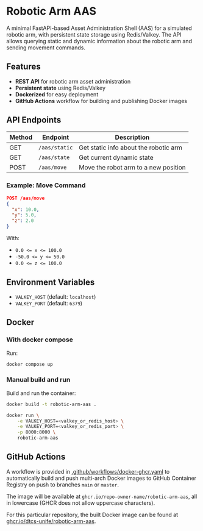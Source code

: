 # Robotic Arm AAS

A minimal FastAPI-based Asset Administration Shell (AAS) for a simulated robotic arm, with persistent state storage using Redis/Valkey. The API allows querying static and dynamic information about the robotic arm and sending movement commands.

## Features

- **REST API** for robotic arm asset administration
- **Persistent state** using Redis/Valkey
- **Dockerized** for easy deployment
- **GitHub Actions** workflow for building and publishing Docker images

## API Endpoints

| Method | Endpoint         | Description                            |
|--------|------------------|----------------------------------------|
| GET    | `/aas/static`    | Get static info about the robotic arm  |
| GET    | `/aas/state`     | Get current dynamic state              |
| POST   | `/aas/move`      | Move the robot arm to a new position   |

### Example: Move Command

```json
POST /aas/move
{
  "x": 10.0,
  "y": 5.0,
  "z": 2.0
}
```
With:
- `0.0 <= x <= 100.0`
- `-50.0 <= y <= 50.0`
- `0.0 <= z <= 100.0`

## Environment Variables

- `VALKEY_HOST` (default: `localhost`)
- `VALKEY_PORT` (default: `6379`)

## Docker

### With docker compose

Run:
```bash
docker compose up
```

### Manual build and run

Build and run the container:
```bash
docker build -t robotic-arm-aas .

docker run \
    -e VALKEY_HOST=<valkey_or_redis_host> \
    -e VALKEY_PORT=<valkey_or_redis_port> \
    -p 8000:8000 \
    robotic-arm-aas
```

## GitHub Actions

A workflow is provided in [.github/workflows/docker-ghcr.yaml](.github/workflows/docker-ghcr.yaml) to automatically build and push multi-arch Docker images to GitHub Container Registry on push to branches `main` or `master`.

The image will be available at `ghcr.io/repo-owner-name/robotic-arm-aas`, all in lowercase (GHCR does not allow uppercase characters).

For this particular repository, the built Docker image can be found at [ghcr.io/dtcs-unife/robotic-arm-aas](ghcr.io/dtcs-unife/robotic-arm-aas).
